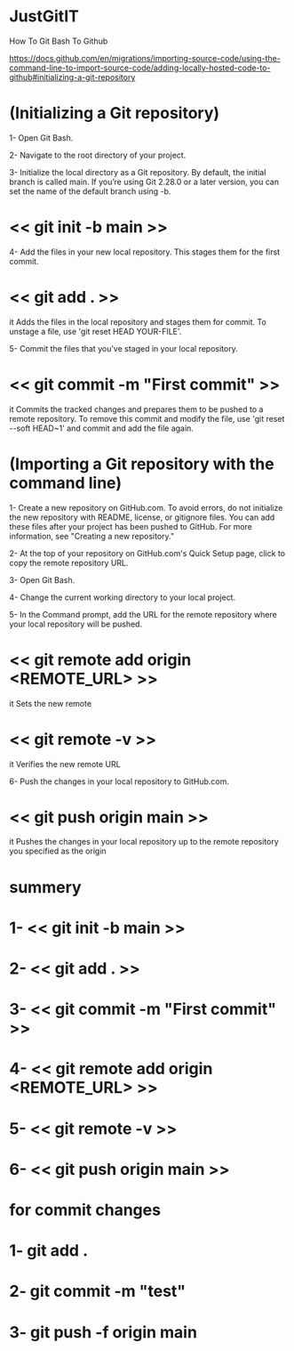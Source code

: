 # JustGitIT
How To Git Bash To Github 

https://docs.github.com/en/migrations/importing-source-code/using-the-command-line-to-import-source-code/adding-locally-hosted-code-to-github#initializing-a-git-repository

# (Initializing a Git repository)


1- Open Git Bash.

2- Navigate to the root directory of your project.

3- Initialize the local directory as a Git repository. By default, the initial branch is called main.
If you’re using Git 2.28.0 or a later version, you can set the name of the default branch using -b.

# <<  git init -b main  >>

4- Add the files in your new local repository. This stages them for the first commit.

# <<  git add .  >>
it Adds the files in the local repository and stages them for commit. To unstage a file, use 'git reset HEAD YOUR-FILE'.

5- Commit the files that you've staged in your local repository.

# <<  git commit -m "First commit"  >>
it Commits the tracked changes and prepares them to be pushed to a remote repository. To remove this commit and modify the file, use 'git reset --soft HEAD~1' and commit and add the file again.



# (Importing a Git repository with the command line)



1- Create a new repository on GitHub.com. To avoid errors, do not initialize the new repository with README, license, or gitignore files. You can add these files after your project has been pushed to GitHub. For more information, see "Creating a new repository."

2- At the top of your repository on GitHub.com's Quick Setup page, click  to copy the remote repository URL.

3- Open Git Bash.

4- Change the current working directory to your local project.

5- In the Command prompt, add the URL for the remote repository where your local repository will be pushed.

# <<  git remote add origin <REMOTE_URL>  >>
it Sets the new remote

# <<  git remote -v  >>
it Verifies the new remote URL

6- Push the changes in your local repository to GitHub.com.

# <<  git push origin main  >>
it Pushes the changes in your local repository up to the remote repository you specified as the origin


# summery
# 1- <<  git init -b main  >>
# 2- <<  git add .  >>
# 3- <<  git commit -m "First commit"  >>
# 4- <<  git remote add origin <REMOTE_URL>  >>
# 5- <<  git remote -v  >>
# 6- <<  git push origin main  >>




# for commit changes
# 1- git add .
# 2- git commit -m "test"
# 3- git push -f origin main




